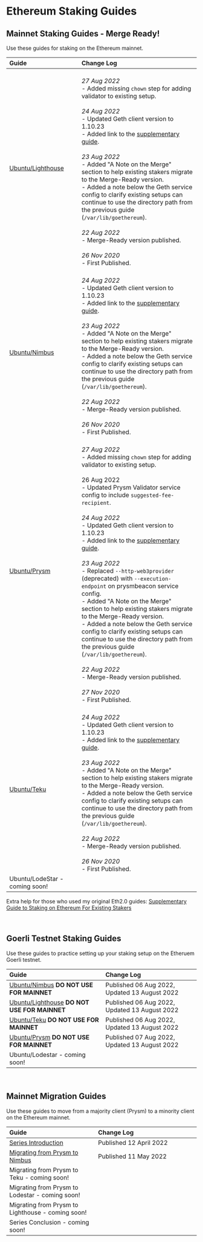 # Ethereum Staking Guides #

## Mainnet Staking Guides - Merge Ready! ##

Use these guides for staking on the Ethereum mainnet.

| Guide <img width=345/> | Change Log <img width=400/> |
| :--------- | :---------- |
| [Ubuntu/Lighthouse](https://someresat.medium.com/guide-to-staking-on-ethereum-ubuntu-lighthouse-773f5d982e03) | <br> *27 Aug 2022* <br> - Added missing `chown` step for adding validator to existing setup. <br><br> *24 Aug 2022* <br> - Updated Geth client version to 1.10.23 <br> - Added link to the [supplementary guide](https://someresat.medium.com/supplementary-guide-to-staking-on-ethereum-for-existing-stakers-57493678a460). <br><br> *23 Aug 2022* <br> - Added "A Note on the Merge" section to help existing stakers migrate to the Merge-Ready version. <br> - Added a note below the Geth service config to clarify existing setups can continue to use the directory path from the previous guide (`/var/lib/goethereum`). <br><br> *22 Aug 2022* <br> - Merge-Ready version published. <br><br> *26 Nov 2020* <br> - First Published. |
| [Ubuntu/Nimbus](https://someresat.medium.com/guide-to-staking-on-ethereum-ubuntu-nimbus-31f56657ea8f) | <br> *24 Aug 2022* <br> - Updated Geth client version to 1.10.23 <br> - Added link to the [supplementary guide](https://someresat.medium.com/supplementary-guide-to-staking-on-ethereum-for-existing-stakers-57493678a460). <br><br> *23 Aug 2022* <br> - Added "A Note on the Merge" section to help existing stakers migrate to the Merge-Ready version. <br> - Added a note below the Geth service config to clarify existing setups can continue to use the directory path from the previous guide (`/var/lib/goethereum`). <br><br> *22 Aug 2022* <br> - Merge-Ready version published. <br><br> *26 Nov 2020* <br> - First Published. |
| [Ubuntu/Prysm](https://someresat.medium.com/guide-to-staking-on-ethereum-ubuntu-prysm-581fb1969460) | <br> *27 Aug 2022* <br> - Added missing `chown` step for adding validator to existing setup. <br><br> 26 Aug 2022 <br> - Updated Prysm Validator service config to include `suggested-fee-recipient`. <br><br> *24 Aug 2022* <br> - Updated Geth client version to 1.10.23 <br> - Added link to the [supplementary guide](https://someresat.medium.com/supplementary-guide-to-staking-on-ethereum-for-existing-stakers-57493678a460). <br><br> *23 Aug 2022* <br> - Replaced `--http-web3provider` (deprecated) with `--execution-endpoint` on prysmbeacon service config. <br> - Added "A Note on the Merge" section to help existing stakers migrate to the Merge-Ready version. <br> - Added a note below the Geth service config to clarify existing setups can continue to use the directory path from the previous guide (`/var/lib/goethereum`). <br><br> *22 Aug 2022* <br> - Merge-Ready version published. <br><br> *27 Nov 2020* <br> - First Published. |
| [Ubuntu/Teku](https://someresat.medium.com/guide-to-staking-on-ethereum-ubuntu-teku-f09ecd9ef2ee) | <br> *24 Aug 2022* <br> - Updated Geth client version to 1.10.23 <br> - Added link to the [supplementary guide](https://someresat.medium.com/supplementary-guide-to-staking-on-ethereum-for-existing-stakers-57493678a460). <br><br> *23 Aug 2022* <br> - Added "A Note on the Merge" section to help existing stakers migrate to the Merge-Ready version. <br> - Added a note below the Geth service config to clarify existing setups can continue to use the directory path from the previous guide (`/var/lib/goethereum`). <br><br> *22 Aug 2022* <br> - Merge-Ready version published. <br><br> *26 Nov 2020* <br> - First Published. |
| Ubuntu/LodeStar - coming soon! | |

Extra help for those who used my original Eth2.0 guides: [Supplementary Guide to Staking on Ethereum For Existing Stakers](https://someresat.medium.com/supplementary-guide-to-staking-on-ethereum-for-existing-stakers-57493678a460)

<br/>

## Goerli Testnet Staking Guides ##

Use these guides to practice setting up your staking setup on the Etheruem Goerli testnet.

| Guide <img width=345/> | Change Log <img width=400/> |
| :---- | :--------- |
| [Ubuntu/Nimbus](https://someresat.medium.com/guide-to-staking-on-ethereum-ubuntu-goerli-nimbus-3b0e2c0c6e0e) **DO NOT USE FOR MAINNET** | Published 06 Aug 2022, Updated 13 August 2022 |
| [Ubuntu/Lighthouse](https://someresat.medium.com/guide-to-staking-on-ethereum-ubuntu-g%C3%B6erli-lighthouse-8d0a2a811e6e) **DO NOT USE FOR MAINNET** | Published 06 Aug 2022, Updated 13 August 2022 |
| [Ubuntu/Teku](https://someresat.medium.com/guide-to-staking-on-ethereum-ubuntu-g%C3%B6erli-teku-6512b26f1372) **DO NOT USE FOR MAINNET** | Published 06 Aug 2022, Updated 13 August 2022 |
| [Ubuntu/Prysm](https://someresat.medium.com/guide-to-staking-on-ethereum-ubuntu-goerli-prysm-4a640794e8b5) **DO NOT USE FOR MAINNET** | Published 07 Aug 2022, Updated 13 August 2022 |
| Ubuntu/Lodestar - coming soon! | |

<br/>

## Mainnet Migration Guides ##

Use these guides to move from a majority client (Prysm) to a minority client on the Ethereum mainnet.

| Guide <img width=345/> | Change Log <img width=400/> |
| :---- | :--------- |
| [Series Introduction](https://someresat.medium.com/ethereum-staker-migration-guides-introduction-45505079b1f0) | Published 12 April 2022 |
| [Migrating from Prysm to Nimbus](https://someresat.medium.com/ethereum-staker-migration-guide-migrating-from-prysm-to-nimbus-b802a7dcb31e) | Published 11 May 2022 |
| Migrating from Prysm to Teku - coming soon! | |
| Migrating from Prysm to Lodestar - coming soon! | |
| Migrating from Prysm to Lighthouse - coming soon! | |
| Series Conclusion - coming soon! | |
